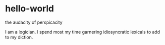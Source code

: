 # hello-world

the audacity of perspicacity 

I am a logician. I spend most my time garnering idiosyncratic lexicals to add to my diction.
